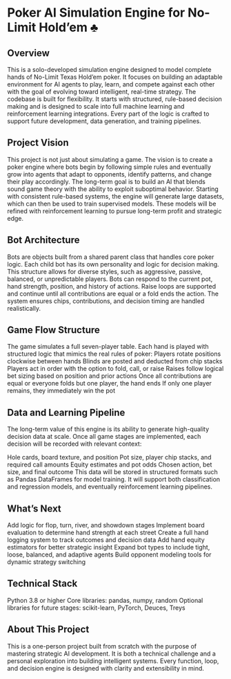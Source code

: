 # Poker AI Simulation Engine for No-Limit Hold’em ♣️

## Overview
This is a solo-developed simulation engine designed to model complete hands of No-Limit Texas Hold’em poker. It focuses on building an adaptable environment for AI agents to play, learn, and compete against each other with the goal of evolving toward intelligent, real-time strategy. The codebase is built for flexibility. It starts with structured, rule-based decision making and is designed to scale into full machine learning and reinforcement learning integrations. Every part of the logic is crafted to support future development, data generation, and training pipelines.

## Project Vision
This project is not just about simulating a game. The vision is to create a poker engine where bots begin by following simple rules and eventually grow into agents that adapt to opponents, identify patterns, and change their play accordingly. The long-term goal is to build an AI that blends sound game theory with the ability to exploit suboptimal behavior. Starting with consistent rule-based systems, the engine will generate large datasets, which can then be used to train supervised models. These models will be refined with reinforcement learning to pursue long-term profit and strategic edge.

## Bot Architecture
Bots are objects built from a shared parent class that handles core poker logic. Each child bot has its own personality and logic for decision making. This structure allows for diverse styles, such as aggressive, passive, balanced, or unpredictable players. Bots can respond to the current pot, hand strength, position, and history of actions. Raise loops are supported and continue until all contributions are equal or a fold ends the action. The system ensures chips, contributions, and decision timing are handled realistically.

## Game Flow Structure
The game simulates a full seven-player table. Each hand is played with structured logic that mimics the real rules of poker:
Players rotate positions clockwise between hands
Blinds are posted and deducted from chip stacks
Players act in order with the option to fold, call, or raise
Raises follow logical bet sizing based on position and prior actions
Once all contributions are equal or everyone folds but one player, the hand ends
If only one player remains, they immediately win the pot

## Data and Learning Pipeline
The long-term value of this engine is its ability to generate high-quality decision data at scale. Once all game stages are implemented, each decision will be recorded with relevant context:

Hole cards, board texture, and position
Pot size, player chip stacks, and required call amounts
Equity estimates and pot odds
Chosen action, bet size, and final outcome
This data will be stored in structured formats such as Pandas DataFrames for model training. It will support both classification and regression models, and eventually reinforcement learning pipelines.

## What’s Next
Add logic for flop, turn, river, and showdown stages
Implement board evaluation to determine hand strength at each street
Create a full hand logging system to track outcomes and decision data
Add hand equity estimators for better strategic insight
Expand bot types to include tight, loose, balanced, and adaptive agents
Build opponent modeling tools for dynamic strategy switching

## Technical Stack
Python 3.8 or higher
Core libraries: pandas, numpy, random
Optional libraries for future stages: scikit-learn, PyTorch, Deuces, Treys

## About This Project
This is a one-person project built from scratch with the purpose of mastering strategic AI development. It is both a technical challenge and a personal exploration into building intelligent systems. Every function, loop, and decision engine is designed with clarity and extensibility in mind. 




